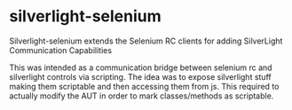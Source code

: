 # silverlight-selenium
 Silverlight-selenium extends the Selenium RC clients for adding SilverLight Communication Capabilities

This was intended as a communication bridge between selenium rc and silverlight controls via scripting.
The idea was to expose silverlight stuff making them scriptable and then accessing them from js.
This required to actually modify the AUT in order to mark classes/methods as scriptable.
